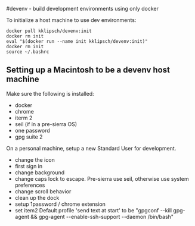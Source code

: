 #devenv - build development environments using only docker

To initialize a host machine to use dev environments:

```
docker pull kklipsch/devenv:init
docker rm init
eval "$(docker run --name init kklipsch/devenv:init)"
docker rm init
source ~/.bashrc
```

## Setting up a Macintosh to be a devenv host machine

Make sure the following is installed:
- docker
- chrome
- iterm 2
- seil (if in a pre-sierra OS)
- one password
- gpg suite 2

On a personal machine, setup a new Standard User for development.

- change the icon
- first sign in
- change background
- change caps lock to escape. Pre-sierra use seil, otherwise use system preferences
- change scroll behavior
- clean up the dock
- setup 1password / chrome extension
- set item2 Default profile 'send text at start' to be "gpgconf --kill gpg-agent && gpg-agent --enable-ssh-support --daemon /bin/bash"
